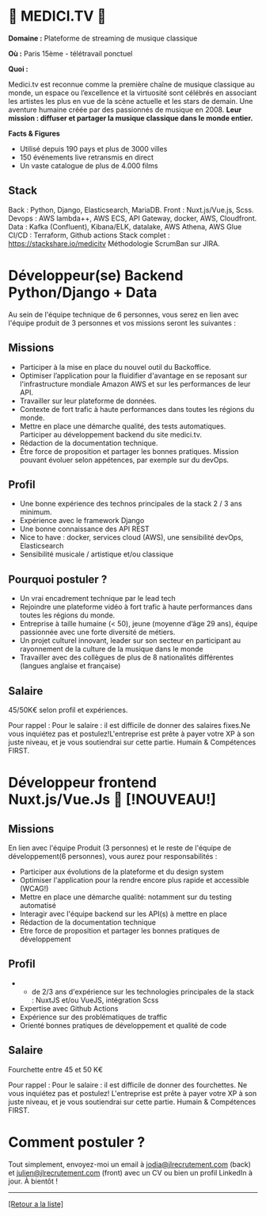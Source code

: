 # 🎹 MEDICI.TV 🎻

**Domaine :** Plateforme de streaming de musique classique 

**Où :** Paris 15ème - télétravail ponctuel 

**Quoi :** 

Medici.tv est reconnue comme la première chaîne de musique classique au monde, un espace ou l’excellence et la virtuosité sont célébrés en associant les artistes les plus en vue de la scène actuelle et les stars de demain. 
Une aventure humaine créée par des passionnés de musique en 2008. 
**Leur mission : diffuser et partager la musique classique dans le monde entier.**

**Facts & Figures**

* Utilisé depuis 190 pays et plus de 3000 villes 
* 150 événements live retransmis en direct
* Un vaste catalogue de plus de 4.000 films

## Stack

Back : Python, Django, Elasticsearch, MariaDB.
Front : Nuxt.js/Vue.js, Scss.
Devops : AWS lambda++, AWS ECS, API Gateway, docker, AWS, Cloudfront. 
Data : Kafka (Confluent), Kibana/ELK, datalake, AWS Athena, AWS Glue CI/CD : Terraform, Github actions
Stack complet : https://stackshare.io/medicitv
Méthodologie ScrumBan sur JIRA.


# Développeur(se) Backend Python/Django + Data 

Au sein de l'équipe technique de 6 personnes, vous serez en lien avec l'équipe produit de 3 personnes et vos missions seront les suivantes : 

## Missions

* Participer à la mise en place du nouvel outil du Backoffice.
* Optimiser l’application pour la fluidifier d'avantage en se reposant sur l'infrastructure mondiale Amazon AWS et sur les performances de leur API.
* Travailler sur leur plateforme de données.
* Contexte de fort trafic à haute performances dans toutes les régions du monde. 
* Mettre en place une démarche qualité, des tests automatiques. Participer au développement backend du site medici.tv. 
* Rédaction de la documentation technique.
* Être force de proposition et partager les bonnes pratiques. Mission pouvant évoluer selon appétences, par exemple sur du devOps. 

## Profil

* Une bonne expérience des technos principales de la stack 2 / 3 ans minimum. 
* Expérience avec le framework Django 
* Une bonne connaissance des API REST
* Nice to have : docker, services cloud (AWS), une sensibilité devOps, Elasticsearch
* Sensibilité musicale / artistique et/ou classique 


## Pourquoi postuler ?

* Un vrai encadrement technique par le lead tech 
* Rejoindre une plateforme vidéo à fort trafic à haute performances dans toutes les régions du monde.
* Entreprise à taille humaine (< 50), jeune (moyenne d’âge 29 ans), équipe passionnée avec une forte diversité de métiers.
* Un projet culturel innovant, leader sur son secteur en participant au rayonnement de la culture de la musique dans le monde
* Travailler avec des collègues de plus de 8 nationalités différentes (langues anglaise et française)

## Salaire

45/50K€ selon profil et expériences. 

Pour rappel : Pour le salaire : il est difficile de donner des salaires fixes.Ne vous inquiétez pas et postulez!L'entreprise est prête à payer votre XP à son juste niveau, et je vous soutiendrai sur cette partie. Humain & Compétences FIRST.

# Développeur frontend Nuxt.js/Vue.Js 🎻 [!NOUVEAU!]

## Missions

En lien avec l'équipe Produit (3 personnes) et le reste de l'équipe de développement(6 personnes), vous aurez pour responsabilités : 

* Participer aux évolutions de la plateforme et du design system
* Optimiser l'application pour la rendre encore plus rapide et accessible (WCAG!) 
* Mettre en place une démarche qualité: notamment sur du testing automatisé
* Interagir avec l'équipe backend sur les API(s) à mettre en place
* Rédaction de la documentation technique 
* Etre force de proposition et partager les bonnes pratiques de développement

## Profil

* + de 2/3 ans d'expérience sur les technologies principales de la stack : NuxtJS et/ou VueJS, intégration Scss
* Expertise avec Github Actions
* Expérience sur des problématiques de traffic
* Orienté bonnes pratiques de développement et qualité de code

## Salaire

Fourchette entre 45 et 50 K€

Pour rappel : Pour le salaire : il est difficile de donner des fourchettes. Ne vous inquiétez pas et postulez! L'entreprise est prête à payer votre XP à son juste niveau, et je vous soutiendrai sur cette partie. Humain & Compétences FIRST.


# Comment postuler ?

Tout simplement, envoyez-moi un email à jodia@jlrecrutement.com (back) et julien@jlrecrutement.com (front) avec un CV ou bien un profil LinkedIn à jour. À bientôt !

----
<a href="https://github.com/jlondiche/job-board-php/blob/master/README.md">[Retour a la liste]</a>
